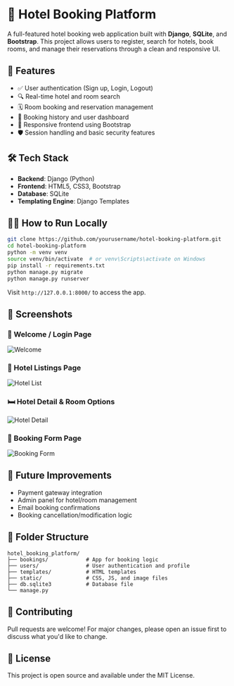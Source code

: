# 🏨 Hotel Booking Platform

A full-featured hotel booking web application built with **Django**, **SQLite**, and **Bootstrap**. This project allows users to register, search for hotels, book rooms, and manage their reservations through a clean and responsive UI.

## 🚀 Features

- ✅ User authentication (Sign up, Login, Logout)
- 🔍 Real-time hotel and room search
- 🗓️ Room booking and reservation management
- 📄 Booking history and user dashboard
- 📱 Responsive frontend using Bootstrap
- 🛡️ Session handling and basic security features

## 🛠️ Tech Stack

- **Backend**: Django (Python)
- **Frontend**: HTML5, CSS3, Bootstrap
- **Database**: SQLite
- **Templating Engine**: Django Templates

## 🧑‍💻 How to Run Locally

```bash
git clone https://github.com/yourusername/hotel-booking-platform.git
cd hotel-booking-platform
python -m venv venv
source venv/bin/activate  # or venv\Scripts\activate on Windows
pip install -r requirements.txt
python manage.py migrate
python manage.py runserver
```

Visit `http://127.0.0.1:8000/` to access the app.

## 📸 Screenshots

### 🔐 Welcome / Login Page
![Welcome](images/welcome.png)

### 🏨 Hotel Listings Page
![Hotel List](images/hotel-list.png)

### 🛏️ Hotel Detail & Room Options
![Hotel Detail](images/hotel-detail.png)

### 🧾 Booking Form Page
![Booking Form](images/booking-form.png)

## 📝 Future Improvements

- Payment gateway integration
- Admin panel for hotel/room management
- Email booking confirmations
- Booking cancellation/modification logic

## 📂 Folder Structure

```
hotel_booking_platform/
├── bookings/            # App for booking logic
├── users/               # User authentication and profile
├── templates/           # HTML templates
├── static/              # CSS, JS, and image files
├── db.sqlite3           # Database file
└── manage.py
```

## 🤝 Contributing

Pull requests are welcome! For major changes, please open an issue first to discuss what you'd like to change.

## 📄 License

This project is open source and available under the MIT License.
